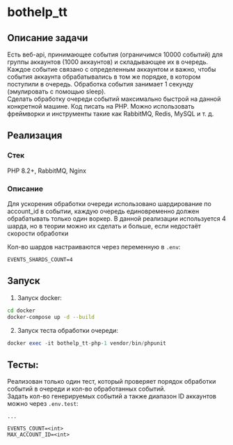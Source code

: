 # bothelp_tt

## Описание задачи
Есть веб-api, принимающее события (ограничимся 10000 событий) для группы аккаунтов (1000 аккаунтов) и складывающее их в очередь.
Каждое событие связано с определенным аккаунтом и важно, чтобы события аккаунта обрабатывались в том же порядке, в котором поступили в очередь. Обработка события занимает 1 секунду (эмулировать с помощью sleep).  
Сделать обработку очереди событий максимально быстрой на данной конкретной машине.
Код писать на PHP. Можно использовать фреймворки и инструменты такие как RabbitMQ, Redis, MySQL и т. д.

## Реализация

### Стек
PHP 8.2+, RabbitMQ, Nginx

### Описание
Для ускорения обработки очереди использовано шардирование по account_id в событии, каждую очередь единовременно должен обрабатывать только один воркер.
В данной реализации используется 4 шарда, но в теории можно их сделать и больше, если недостаёт скорости обработки

Кол-во шардов настраиваются через переменную в `.env`:
```text
EVENTS_SHARDS_COUNT=4
```

## Запуск

1. Запуск docker:
```bash
cd docker
docker-compose up -d --build
```

2. Запуск теста обработки очереди:
```php
docker exec -it bothelp_tt-php-1 vendor/bin/phpunit
```

## Тесты:
Реализован только один тест, который проверяет порядок обработки событий в очереди и кол-во обработанных событий. \
Задать кол-во генерируемых событий а также диапазон ID аккаунтов можно через `.env.test`:
```text
...

EVENTS_COUNT=<int>
MAX_ACCOUNT_ID=<int>
```
